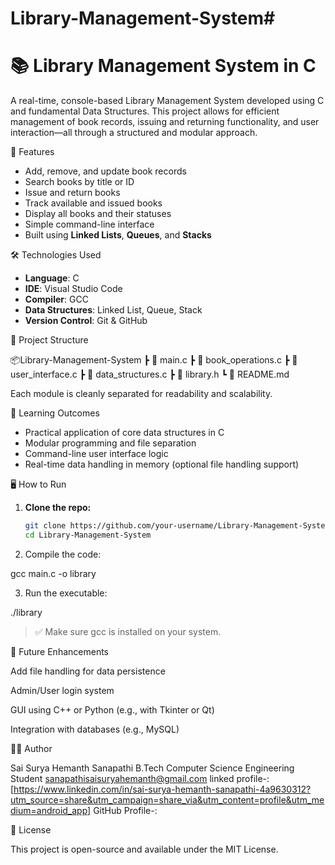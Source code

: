 ﻿# Library-Management-System#

# 📚 Library Management System in C

A real-time, console-based Library Management System developed using C and fundamental Data Structures. This project allows for efficient management of book records, issuing and returning functionality, and user interaction—all through a structured and modular approach.

 🚀 Features

- Add, remove, and update book records  
- Search books by title or ID  
- Issue and return books  
- Track available and issued books  
- Display all books and their statuses  
- Simple command-line interface  
- Built using **Linked Lists**, **Queues**, and **Stacks**

🛠️ Technologies Used

- **Language**: C  
- **IDE**: Visual Studio Code  
- **Compiler**: GCC  
- **Data Structures**: Linked List, Queue, Stack  
- **Version Control**: Git & GitHub


📁 Project Structure

📦Library-Management-System ┣ 📄 main.c ┣ 📄 book_operations.c ┣ 📄 user_interface.c ┣ 📄 data_structures.c ┣ 📄 library.h ┗ 📄 README.md

Each module is cleanly separated for readability and scalability.

🧠 Learning Outcomes

- Practical application of core data structures in C  
- Modular programming and file separation  
- Command-line user interface logic  
- Real-time data handling in memory (optional file handling support)

🖥️ How to Run

1. **Clone the repo:**
   ```bash
   git clone https://github.com/your-username/Library-Management-System.git
   cd Library-Management-System

2. Compile the code:

gcc main.c -o library


3. Run the executable:

./library



> ✅ Make sure gcc is installed on your system.



📌 Future Enhancements

Add file handling for data persistence

Admin/User login system

GUI using C++ or Python (e.g., with Tkinter or Qt)

Integration with databases (e.g., MySQL)



👨‍💻 Author

Sai Surya Hemanth Sanapathi
B.Tech Computer Science Engineering Student
sanapathisaisuryahemanth@gmail.com
linked profile-: [https://www.linkedin.com/in/sai-surya-hemanth-sanapathi-4a9630312?utm_source=share&utm_campaign=share_via&utm_content=profile&utm_medium=android_app]
 GitHub Profile-:





📄 License

This project is open-source and available under the MIT License.



